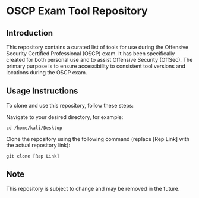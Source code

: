 # OSCP Exam Tool Repository

## Introduction
This repository contains a curated list of tools for use during the Offensive Security Certified Professional (OSCP) exam. It has been specifically created for both personal use and to assist  Offensive Security (OffSec). The primary purpose is to ensure accessibility to consistent tool versions and locations during the OSCP exam.

## Usage Instructions
To clone and use this repository, follow these steps:

Navigate to your desired directory, for example:

`cd /home/kali/Desktop`

Clone the repository using the following command (replace [Rep Link] with the actual repository link):

`git clone [Rep Link]`

## Note
This repository is subject to change and may be removed in the future.
